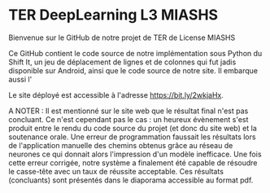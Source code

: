 **TER DeepLearning L3 MIASHS**
==============================

Bienvenue sur le GitHub de notre projet de TER de License MIASHS

Ce GitHub contient le code source de notre implémentation sous Python du Shift It, un jeu de déplacement de lignes et de colonnes qui fut jadis disponible sur Android, 
ainsi que le code source de notre site. Il embarque aussi l'

Le site déployé est accessible à l'adresse https://bit.ly/2wkjaHx.

A NOTER :
Il est mentionné sur le site web que le résultat final n'est pas concluant. Ce n'est cependant pas le cas : un heureux évènement s'est produit entre le rendu du code source du projet (et donc du site web) et la soutenance orale. Une erreur de programmation faussait les résultats lors de l'application manuelle des chemins obtenus grâce au réseau de neurones ce qui donnait alors l'impression d'un modèle inefficace. Une fois cette erreur corrigée, notre système a finalement été capable de résoudre le casse-tête avec un taux de réussite acceptable. Ces résultats (concluants) sont présentés dans le diaporama accessible au format pdf.
